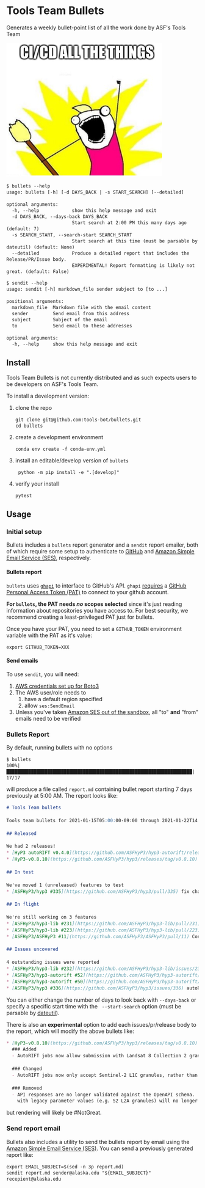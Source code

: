 # Tools Team Bullets

Generates a weekly bullet-point list of all the work done by ASF's Tools Team

![CI/CD All The Things!](docs/images/ci-cd-all-the-things.png)


```shell
$ bullets --help
usage: bullets [-h] [-d DAYS_BACK | -s START_SEARCH] [--detailed]

optional arguments:
  -h, --help            show this help message and exit
  -d DAYS_BACK, --days-back DAYS_BACK
                        Start search at 2:00 PM this many days ago (default: 7)
  -s SEARCH_START, --search-start SEARCH_START
                        Start search at this time (must be parsable by dateutil) (default: None)
  --detailed            Produce a detailed report that includes the Release/PR/Issue body.
                        EXPERIMENTAL! Report formatting is likely not great. (default: False)
```

```shell
$ sendit --help
usage: sendit [-h] markdown_file sender subject to [to ...]

positional arguments:
  markdown_file  Markdown file with the email content
  sender         Send email from this address
  subject        Subject of the email
  to             Send email to these addresses

optional arguments:
  -h, --help     show this help message and exit
```

## Install

Tools Team Bullets is not currently distributed and as such expects users to be
developers on ASF's Tools Team.

To install a development version:
1. clone the repo
   ```shell
   git clone git@github.com:tools-bot/bullets.git
   cd bullets
   ```
2. create a development environment
   ```shell
   conda env create -f conda-env.yml
   ```
3. install an editable/develop version of `bullets`
   ```shell
    python -m pip install -e ".[develop]"
   ```
4. verify your install
   ```shell
   pytest
   ```

## Usage

### Initial setup

Bullets includes a `bullets` report generator and a `sendit` report emailer, both
of which require some setup to authenticate to [GitHub](https://github.com/) and 
[Amazon Simple Email Service (SES)](https://aws.amazon.com/ses/), respectively.

#### Bullets report

`bullets` uses [`ghapi`](https://ghapi.fast.ai/) to interface to GitHub's API.
`ghapi` [requires](https://ghapi.fast.ai/#How-to-use---Python) a 
[GitHub Personal Access Token (PAT)](https://docs.github.com/en/free-pro-team@latest/github/authenticating-to-github/creating-a-personal-access-token)
to connect to your github account. 

**For `bullets`, the PAT needs *no* scopes selected** since it's just reading information
about repositories you have access to. For best security, we recommend creating a
least-privileged PAT just for bullets.

Once you have your PAT, you need to set a `GITHUB_TOKEN` environment variable with
the PAT as it's value:
```
export GITHUB_TOKEN=XXX
```

#### Send emails

To use `sendit`, you will need:
1. [AWS credentials set up for Boto3](https://boto3.amazonaws.com/v1/documentation/api/latest/guide/quickstart.html#configuration)
1. The AWS user/role needs to
   1. have a default region specified
   1. allow `ses:SendEmail`
1. Unless you've taken [Amazon SES out of the sandbox](https://docs.aws.amazon.com/ses/latest/DeveloperGuide/request-production-access.html),
   all "to" **and** "from" emails need to be verified

### Bullets Report

By default, running bullets with no options

```shell
$ bullets
100%|████████████████████████████████████████████████████████████████████| 17/17
```

will produce a file called `report.md` containing bullet report starting 7 days
previously at 5:00 AM. The report looks like:

```markdown
# Tools Team bullets

Tools team bullets for 2021-01-15T05:00:00-09:00 through 2021-01-22T14:50:26-09:00

## Released

We had 2 releases!
* [HyP3 autoRIFT v0.4.0](https://github.com/ASFHyP3/hyp3-autorift/releases/tag/v0.4.0)
* [HyP3-v0.8.10](https://github.com/ASFHyP3/hyp3/releases/tag/v0.8.10)

## In test

We've moved 1 (unreleased) features to test
* [ASFHyP3/hyp3 #335](https://github.com/ASFHyP3/hyp3/pull/335) fix changelog headers

## In flight

We're still working on 3 features
* [ASFHyP3/hyp3-lib #231](https://github.com/ASFHyP3/hyp3-lib/pull/231) Refactor DEM interface via global VRTs for Copernicus 30m and SRTMGL1 30m
* [ASFHyP3/hyp3-lib #223](https://github.com/ASFHyP3/hyp3-lib/pull/223) Changes needed to allow for use of IFSAR DEM
* [ASFHyP3/ASFHyP3 #11](https://github.com/ASFHyP3/ASFHyP3/pull/11) Convert RTC product guide to markdown

## Issues uncovered

4 outstanding issues were reported
* [ASFHyP3/hyp3-lib #232](https://github.com/ASFHyP3/hyp3-lib/issues/232) area2point.fix_geotiff_locations unexpectedly sets noDataValue=0
* [ASFHyP3/hyp3-autorift #52](https://github.com/ASFHyP3/hyp3-autorift/issues/52) autoRIFT assume 'glaciers' as the research application
* [ASFHyP3/hyp3-autorift #50](https://github.com/ASFHyP3/hyp3-autorift/issues/50) Remove dependence on mat file
* [ASFHyP3/hyp3 #336](https://github.com/ASFHyP3/hyp3/issues/336) autoRIFT Landsat validation too restrictive
```

You can either change the number of days to look back with `--days-back` or
specify a specific start time with the ` --start-search` option (must be parsable
by [dateutil](https://dateutil.readthedocs.io/en/stable/parser.html#dateutil.parser.parse)).

There is also an **experimental** option to add each issues/pr/release body to
the report, which will modify the above bullets like:

```markdown
* [HyP3-v0.8.10](https://github.com/ASFHyP3/hyp3/releases/tag/v0.8.10)
  ### Added
  - AutoRIFT jobs now allow submission with Landsat 8 Collection 2 granules
  
  ### Changed
  - AutoRIFT jobs now only accept Sentinel-2 L1C granules, rather than any Sentinel-2 granules
  
  ### Removed
  - API responses are no longer validated against the OpenAPI schema.  `GET /jobs` requests for jobs
    with legacy parameter values (e.g. S2 L2A granules) will no longer return HTTP 500 errors.
```

but rendering will likely be #NotGreat.

### Send report email

Bullets also includes a utility to send the bullets report by email using the 
[Amazon Simple Email Service (SES)](https://aws.amazon.com/ses/). You can send a
previously generated report like:

```shell
export EMAIL_SUBJECT=$(sed -n 3p report.md)
sendit report.md sender@alaska.edu "${EMAIL_SUBJECT}" recepient@alaska.edu
```
